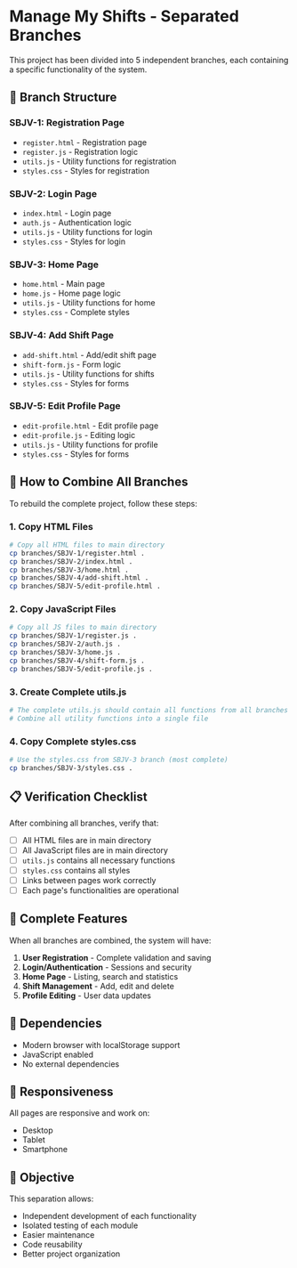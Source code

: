 # Manage My Shifts - Separated Branches

This project has been divided into 5 independent branches, each containing a specific functionality of the system.

## 📁 Branch Structure

### SBJV-1: Registration Page

- `register.html` - Registration page
- `register.js` - Registration logic
- `utils.js` - Utility functions for registration
- `styles.css` - Styles for registration

### SBJV-2: Login Page

- `index.html` - Login page
- `auth.js` - Authentication logic
- `utils.js` - Utility functions for login
- `styles.css` - Styles for login

### SBJV-3: Home Page

- `home.html` - Main page
- `home.js` - Home page logic
- `utils.js` - Utility functions for home
- `styles.css` - Complete styles

### SBJV-4: Add Shift Page

- `add-shift.html` - Add/edit shift page
- `shift-form.js` - Form logic
- `utils.js` - Utility functions for shifts
- `styles.css` - Styles for forms

### SBJV-5: Edit Profile Page

- `edit-profile.html` - Edit profile page
- `edit-profile.js` - Editing logic
- `utils.js` - Utility functions for profile
- `styles.css` - Styles for forms

## 🔄 How to Combine All Branches

To rebuild the complete project, follow these steps:

### 1. Copy HTML Files

```bash
# Copy all HTML files to main directory
cp branches/SBJV-1/register.html .
cp branches/SBJV-2/index.html .
cp branches/SBJV-3/home.html .
cp branches/SBJV-4/add-shift.html .
cp branches/SBJV-5/edit-profile.html .
```

### 2. Copy JavaScript Files

```bash
# Copy all JS files to main directory
cp branches/SBJV-1/register.js .
cp branches/SBJV-2/auth.js .
cp branches/SBJV-3/home.js .
cp branches/SBJV-4/shift-form.js .
cp branches/SBJV-5/edit-profile.js .
```

### 3. Create Complete utils.js

```bash
# The complete utils.js should contain all functions from all branches
# Combine all utility functions into a single file
```

### 4. Copy Complete styles.css

```bash
# Use the styles.css from SBJV-3 branch (most complete)
cp branches/SBJV-3/styles.css .
```

## 📋 Verification Checklist

After combining all branches, verify that:

- [ ] All HTML files are in main directory
- [ ] All JavaScript files are in main directory
- [ ] `utils.js` contains all necessary functions
- [ ] `styles.css` contains all styles
- [ ] Links between pages work correctly
- [ ] Each page's functionalities are operational

## 🚀 Complete Features

When all branches are combined, the system will have:

1. **User Registration** - Complete validation and saving
2. **Login/Authentication** - Sessions and security
3. **Home Page** - Listing, search and statistics
4. **Shift Management** - Add, edit and delete
5. **Profile Editing** - User data updates

## 🔧 Dependencies

- Modern browser with localStorage support
- JavaScript enabled
- No external dependencies

## 📱 Responsiveness

All pages are responsive and work on:

- Desktop
- Tablet
- Smartphone

## 🎯 Objective

This separation allows:

- Independent development of each functionality
- Isolated testing of each module
- Easier maintenance
- Code reusability
- Better project organization

